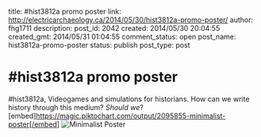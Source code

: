 title: #hist3812a promo poster
link: http://electricarchaeology.ca/2014/05/30/hist3812a-promo-poster/
author: fhg1711
description: 
post_id: 2042
created: 2014/05/30 20:04:55
created_gmt: 2014/05/31 01:04:55
comment_status: open
post_name: hist3812a-promo-poster
status: publish
post_type: post

# #hist3812a promo poster

#hist3812a, Videogames and simulations for historians. How can we write history through this medium? _Should we_? [embed]https://magic.piktochart.com/output/2095855-minimalist-poster[/embed] ![Minimalist Poster](http://electricarchaeologist.files.wordpress.com/2014/05/minimalist-poster.jpg?w=197)